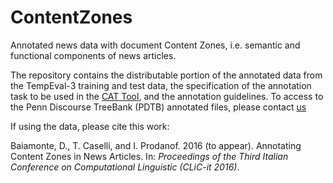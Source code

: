 # ContentZones
Annotated news data with document Content Zones, i.e. semantic and functional components of news articles. 

The repository contains the distributable portion of the annotated data from the TempEval-3 training and test data, the specification of the annotation task to be used in the <a href="https://dh.fbk.eu/resources/cat-content-annotation-tool">CAT Tool</a>, and the annotation guidelines. To access to the Penn Discourse TreeBank (PDTB) annotated files, please contact <a href="t.caselli@vu.nl">us</a>

If using the data, please cite this work:

Baiamonte, D., T. Caselli, and I. Prodanof. 2016 (to appear). Annotating Content Zones in News Articles. In: *Proceedings of the Third Italian Conference on Computational Linguistic (CLiC-it 2016)*.
